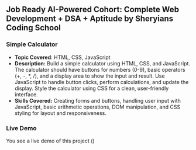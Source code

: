 ## Job Ready AI-Powered Cohort: Complete Web Development + DSA + Aptitude by Sheryians Coding School

### Simple Calculator

- **Topic Covered**: HTML, CSS, JavaScript
- **Description:** Build a simple calculator using HTML, CSS, and JavaScript. The calculator should have buttons for numbers (0-9), basic operators (+, -, *, /), and a display area to show the input and result. Use JavaScript to handle button clicks, perform calculations, and update the display. Style the calculator using CSS for a clean, user-friendly interface.
- **Skills Covered:** Creating forms and buttons, handling user input with JavaScript, basic arithmetic operations, DOM manipulation, and CSS styling for layout and responsiveness.

### Live Demo

You see a live demo of this project ()
